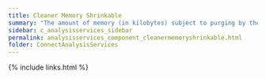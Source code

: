 ```yaml
---
title: Cleaner Memory Shrinkable
summary: "The amount of memory (in kilobytes) subject to purging by the background cleaner."
sidebar: c_analysisservices_sidebar
permalink: analysisservices_component_cleanermemoryshrinkable.html
folder: ConnectAnalysisServices
---
```





{% include links.html %}
﻿
